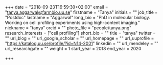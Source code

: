 +++
date = "2018-09-23T16:59:30+02:00"
email = "tanya.aggarwal@farmbio.uu.se"
firstname = "Tanya"
initials = ""
job_title = "Postdoc"
lastname = "Aggarwal"
long_bio = "PhD in molecular biology. Working on cell profiling experiments using high-content imaging."
nickname = "tanya"
orcid = ""
photo_file = "people/tanya.png"
research_interests = ["cell profiling"]
short_bio = ""
title = "tanya"
twitter = ""
url_blog = ""
url_google_scholar = ""
url_homepage = ""
url_uuprofile = "https://katalog.uu.se/profile/?id=N14-2001"
linkedin = ""
url_mendeley = ""
url_researchgate = ""
weight = 1
start_year = 2018
end_year = 2020

+++

